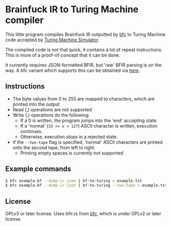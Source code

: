 Brainfuck IR to Turing Machine compiler
=======================================

This little program compiles Brainfuck IR outputted by [bfc](https://github.com/Wilfred/bfc) to Turing Machine code accepted by [Turing Machine Simulator](https://turingmachinesimulator.com/).

The compiled code is not that quick, it contains a lot of repeat instructions. This is more of a proof-of-concept that it can be done.

It currently requires JSON-formatted BFIR, but 'raw' BFIR parsing is on the way. A bfc variant which supports this can be obtained via [here](https://github.com/Discookie/bfc/tree/bfir-json).

Instructions
------------

* The byte values from 0 to 255 are mapped to characters, which are printed into the output
* Read (,) operations are not supported
* Write (.) operations do the following:
  * If a 0 is written, the program jumps into the 'end' accepting state.
  * If a 'normal' (``33 <= x < 127``) ASCII character is written, execution continues.
  * Otherwise, execution stops in a rejected state.
* If the ``--two-tape`` flag is specified, 'normal' ASCII characters are printed onto the second tape, from left to right.
  * Printing empty spaces is currently not supported

Example commands
----------------

```sh
$ bfc example.bf --dump-ir-json | bf-to-turing > example.txt
$ bfc example.bf --dump-ir-json | bf-to-turing --two-tape > example.txt
```

License
-------

GPLv3 or later license. Uses bfir.rs from [bfc](https://github.com/Wilfred/bfc), which is under GPLv2 or later license.